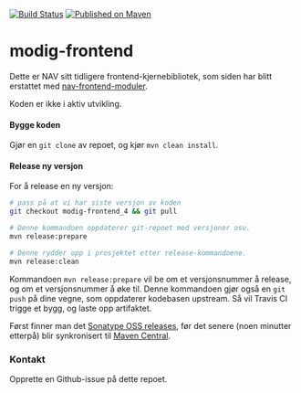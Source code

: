 [![Build Status](https://travis-ci.org/navikt/modig-frontend.svg?branch=modig-frontend_4)](https://travis-ci.org/navikt/modig-frontend)
[![Published on Maven](https://img.shields.io/maven-metadata/v/http/central.maven.org/maven2/no/nav/modig/modig-frontend/maven-metadata.xml.svg)](http://central.maven.org/maven2/no/nav/modig/modig-frontend/)

# modig-frontend

Dette er NAV sitt tidligere frontend-kjernebibliotek, som siden
har blitt erstattet med [nav-frontend-moduler](https://github.com/navikt/nav-frontend-moduler).

Koden er ikke i aktiv utvikling.

#### Bygge koden

Gjør en `git clone` av repoet, og kjør `mvn clean install`.

#### Release ny versjon

For å release en ny versjon:

```bash
# pass på at vi har siste versjon av koden
git checkout modig-frontend_4 && git pull

# Denne kommandoen oppdaterer git-repoet med versjoner osv.
mvn release:prepare

# Denne rydder opp i prosjektet etter release-kommandoene.
mvn release:clean
```

Kommandoen `mvn release:prepare` vil be om et versjonsnummer å release,
og om et versjonsnummer å øke til. Denne kommandoen gjør også en `git push`
på dine vegne, som oppdaterer kodebasen upstream. Så vil Travis CI trigge
et bygg, og laste opp artifaktet.

Først finner man det [Sonatype OSS releases](https://oss.sonatype.org/content/repositories/releases/no/nav/modig/modig-frontend/),
før det senere (noen minutter etterpå) blir synkronisert til [Maven Central](http://central.maven.org/maven2/no/nav/modig/modig-frontend/).


### Kontakt

Opprette en Github-issue på dette repoet.
